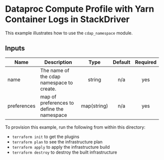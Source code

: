 # Dataproc Compute Profile with Yarn Container Logs in StackDriver

This example illustrates how to use the `cdap_namespace` module.

<!-- BEGINNING OF PRE-COMMIT-TERRAFORM DOCS HOOK -->
## Inputs

| Name | Description | Type | Default | Required |
|------|-------------|:----:|:-----:|:-----:|
| name | The name of the cdap namespace to create. | string | n/a | yes |
| preferences | map of preferences to define the namespace | map(string) | n/a | yes |

<!-- END OF PRE-COMMIT-TERRAFORM DOCS HOOK -->

To provision this example, run the following from within this directory:
- `terraform init` to get the plugins
- `terraform plan` to see the infrastructure plan
- `terraform apply` to apply the infrastructure build
- `terraform destroy` to destroy the built infrastructure
